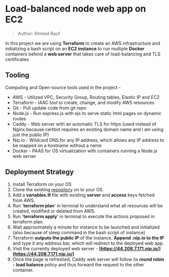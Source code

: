 # Load-balanced node web app on EC2
>Author: Ahmed Rauf

In this project we are using **Terraform** to create an AWS infrastructure and initializing a bash script on an **EC2 instance** to run multiple **Docker** containers behind a **web server** that takes care of load-balancing and TLS certificates

## Tooling

Computing and Open-source tools used in the project - 

 - AWS - Utilized VPC, Security Group, Routing tables, Elastic IP and EC2
 - Terraform - IAAC tool to create, change, and modify AWS resources
 - Git - Pull update code from git repo
 - Node.js - Run express.js with ejs to serve static html pages on dynamic routes 
 - Caddy - Web server with an automatic TLS for https (used instead of Nginx because certbot requires an existing domain name and I am using just the public IP)
 - Nip.io - Wildcard DNS for any IP address, which allows any IP address to be mapped on a hostname without a name 
 - Docker - PAAS for OS virtualization with containers running a Node.js web server
 

## Deployment Strategy

 1. Install Terraform on your OS
 2. Clone the existing [repository](https://github.com/ahmedraufofficial/terraform.git) on to your OS.
 3. Add a **variables.tf** file with existing **server** and **access** keys fetched from AWS.
 4. Run '**terraform plan**' in terminal to understand what all resources will be created, modified or deleted from AWS. 
 5. Run '**terraform apply**' in terminal to execute the actions proposed in terraform plan.
 6. Wait approximately a minute for instance to be launched and initialized (also because of sleep command in the bash script of instance)
 7. Terraform **outputs the public IP** of the instance. **Append .nip.io to the IP** and type it any address bar, which will redirect to the deployed web app.
 8. Visit the currently deployed web server - **[https://44.208.7.171.nip.io/](https://44.208.7.171.nip.io/)**
 9. Once the page is refreshed, Caddy web server will follow its **round robin - load balance** policy and thus forward the request to the other container.
